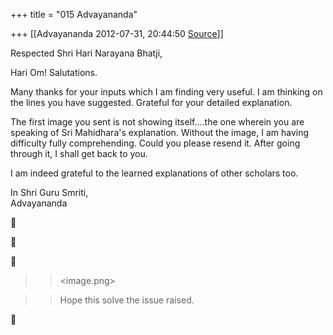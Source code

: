 +++
title = "015 Advayananda"

+++
[[Advayananda	2012-07-31, 20:44:50 [Source](https://groups.google.com/g/bvparishat/c/tU1_ri1LUh0)]]



Respected Shri Hari Narayana Bhatji,  

Hari Om! Salutations.  
  

Many thanks for your inputs which I am finding very useful. I am thinking on the lines you have suggested. Grateful for your detailed explanation.

The first image you sent is not showing itself....the one wherein you are speaking of Sri Mahidhara's explanation. Without the image, I am having difficulty fully comprehending. Could you please resend it. After going through it, I shall get back to you.

  

I am indeed grateful to the learned explanations of other scholars too.

  

In Shri Guru Smriti,  
Advayananda  
  







> 
> > 
> > \<image.png>  
> > 
> > 

> 
> > 
> >   
> > 
> > 
> >   
> > 
> > 
> >   
> > 
> > 
> > Hope this solve the issue raised.
> > 
> > 
> >   
> > 
> > 



